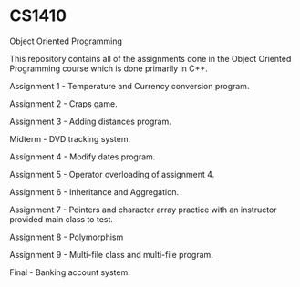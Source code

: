 # CS1410
Object Oriented Programming

This repository contains all of the assignments done in the Object Oriented Programming course which is done primarily in C++.

Assignment 1 - Temperature and Currency conversion program.

Assignment 2 - Craps game.

Assignment 3 - Adding distances program.

Midterm - DVD tracking system.

Assignment 4 - Modify dates program.

Assignment 5 - Operator overloading of assignment 4.

Assignment 6 - Inheritance and Aggregation.

Assignment 7 - Pointers and character array practice with an instructor provided main class to test.

Assignment 8 - Polymorphism

Assignment 9 - Multi-file class and multi-file program.

Final - Banking account system.
